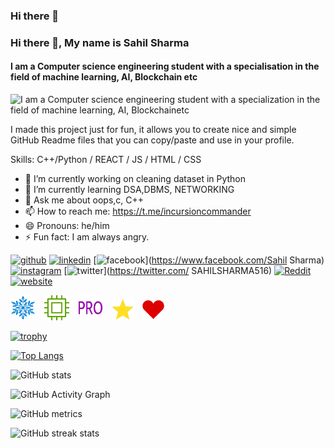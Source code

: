 ### Hi there 👋
### Hi there 👋, My name is Sahil Sharma
#### I am a Computer science engineering student with a specialisation in the field of machine learning, AI, Blockchain etc
![I am a Computer science engineering student with a specialization in the field of machine learning, AI, Blockchainetc](https://arturssmirnovs.github.io/github-profile-readme-generator/images/banner.png)

I made this project just for fun, it allows you to create nice and simple GitHub Readme files that you can copy/paste and use in your profile.

Skills: C++/Python / REACT / JS / HTML / CSS

- 🔭 I’m currently working on cleaning dataset in Python 
- 🌱 I’m currently learning DSA,DBMS, NETWORKING 
- 💬 Ask me about oops,c, C++ 
- 📫 How to reach me: https://t.me/incursioncommander 
- 😄 Pronouns: he/him 
- ⚡ Fun fact: I am always angry. 


[<img src='https://cdn.jsdelivr.net/npm/simple-icons@3.0.1/icons/github.svg' alt='github' height='40'>](https://github.com/sahildando)  [<img src='https://cdn.jsdelivr.net/npm/simple-icons@3.0.1/icons/linkedin.svg' alt='linkedin' height='40'>](https://www.linkedin.com/in/https://www.linkedin.com/in/sahil-sharma-664207244//)  [<img src='https://cdn.jsdelivr.net/npm/simple-icons@3.0.1/icons/facebook.svg' alt='facebook' height='40'>](https://www.facebook.com/Sahil Sharma)  [<img src='https://cdn.jsdelivr.net/npm/simple-icons@3.0.1/icons/instagram.svg' alt='instagram' height='40'>](https://www.instagram.com/gladiatorsahil/)  [<img src='https://cdn.jsdelivr.net/npm/simple-icons@3.0.1/icons/twitter.svg' alt='twitter' height='40'>](https://twitter.com/ SAHILSHARMA516)  [<img src='https://cdn.jsdelivr.net/npm/simple-icons@3.0.1/icons/reddit.svg' alt='Reddit' height='40'>](https://www.reddit.com/user/https://www.reddit.com/user/Natural-Author1907)  [<img src='https://cdn.jsdelivr.net/npm/simple-icons@3.0.1/icons/icloud.svg' alt='website' height='40'>](linktr.ee/SahilSharma19)  

<a href='https://archiveprogram.github.com/'><img src='https://raw.githubusercontent.com/acervenky/animated-github-badges/master/assets/acbadge.gif' width='40' height='40'></a> <a href='https://docs.github.com/en/developers'><img src='https://raw.githubusercontent.com/acervenky/animated-github-badges/master/assets/devbadge.gif' width='40' height='40'></a> <a href='https://github.com/pricing'><img src='https://raw.githubusercontent.com/acervenky/animated-github-badges/master/assets/pro.gif' width='40' height='40'></a> <a href='https://stars.github.com/'><img src='https://raw.githubusercontent.com/acervenky/animated-github-badges/master/assets/starbadge.gif' width='35' height='35'></a> <a href='https://docs.github.com/en/github/supporting-the-open-source-community-with-github-sponsors'><img src='https://raw.githubusercontent.com/acervenky/animated-github-badges/master/assets/sponsorbadge.gif' width='35' height='35'></a> 

[![trophy](https://github-profile-trophy.vercel.app/?username=sahildando)](https://github.com/ryo-ma/github-profile-trophy)

[![Top Langs](https://github-readme-stats.vercel.app/api/top-langs/?username=sahildando)](https://github.com/anuraghazra/github-readme-stats)

![GitHub stats](https://github-readme-stats.vercel.app/api?username=sahildando&show_icons=true&count_private=true)  

![GitHub Activity Graph](https://activity-graph.herokuapp.com/graph?username=sahildando)  

![GitHub metrics](https://metrics.lecoq.io/sahildando)  

![GitHub streak stats](https://streak-stats.demolab.com/?user=sahildando)  


